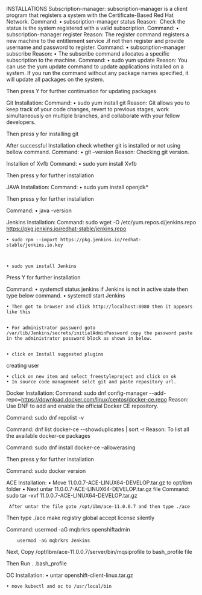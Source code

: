 INSTALLATIONS
Subscription-manager:
 subscription-manager is a client program that registers a system with the  Certificate-Based Red Hat Network.
Command:
    • subscription-manager status
  Reason:
       Check the status is the system registered with a valid subscription.
Command:
    • subscription-manager register
   Reason: The register command registers a new machine to the entitlement service .if not then register and provide username and password to register.
Command:
    • subscription-manager subscribe
Reason:
    •  The subscribe command allocates a specific subscription to the machine.
Command:
    • sudo yum update
Reason:
       You can use the yum update command to update applications installed on a system. If you run the command without any package names specified, it will update all packages on the system.
 

Then press Y for further continuation for updating packages








Git Installation:
Command:
    • sudo yum install git
Reason: 
   Git allows you to keep track of your code changes, revert to previous stages, work simultaneously on multiple branches, and collaborate with your fellow developers.

Then press y for installing git


After successful Installation check whether git is installed or not using bellow command.
Command:
    • git –version
      Reason:
                Checking git version.


Installion of Xvfb
Command:
    • sudo yum install Xvfb
      
Then press y for further installation



JAVA Installation:
Command:
    • sudo yum install openjdk*

Then press y for further installation


Command:
    • java -version






Jenkins Installation:
Command:
  sudo wget -O /etc/yum.repos.d/jenkins.repo https://pkg.jenkins.io/redhat-stable/jenkins.repo



    • sudo rpm --import https://pkg.jenkins.io/redhat-stable/jenkins.io.key



    • sudo yum install Jenkins

Press Y for further installation






Command:
    • systemctl status jenkins
if Jenkins is not in active state then type below command.
    • systemctl start Jenkins

    • Then got to browser and click http://localhost:8080 then it appears like this
 

    • For administrator password goto /var/lib/Jenkins/secrets/initialAdminPassword copy the password paste in the administrator password block as shown in below.


    • click on Install suggested plugins


creating user

                             






    • click on new item and select freestyleproject and click on ok
    • In source code management selct git and paste repository url.






Docker Installation:
Command:
sudo dnf config-manager --add-repo=https://download.docker.com/linux/centos/docker-ce.repo
Reason:
 Use DNF to add and enable the official Docker CE repository.

Command:
  sudo dnf repolist -v

Command:
 dnf list docker-ce --showduplicates | sort -r
Reason:
 To list all the available docker-ce packages


Command:
     sudo dnf install docker-ce –allowerasing

Then press y for further installation




Command:
    sudo docker version




ACE Installation:
    • Move 11.0.0.7-ACE-LINUX64-DEVELOP.tar.gz to opt/ibm folder
    • Next untar 11.0.0.7-ACE-LINUX64-DEVELOP.tar.gz file
Command:
      sudo tar -xvf 11.0.0.7-ACE-LINUX64-DEVELOP.tar.gz

     After untar the file goto /opt/ibm/ace-11.0.0.7 and then type ./ace

Then type ./ace make registry global accept license silently
    
Command:
        usermod -aG mqbrkrs openshiftadmin

        usermod -aG mqbrkrs Jenkins

Next, Copy /opt/ibm/ace-11.0.0.7/server/bin/mqsiprofile to bash_profile file

Then Run . .bash_profile


OC Installation:
    • untar openshift-client-linux.tar.gz


    • move kubectl and oc to /usr/local/bin













  







